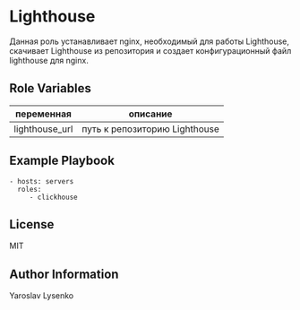 Lighthouse
=========

Данная роль устанавливает nginx, необходимый для работы Lighthouse, скачивает Lighthouse из репозитория и создает конфигурационный файл lighthouse для nginx.

Role Variables
--------------

| переменная | описание |
| ---------- | -------- |
| lighthouse_url | путь к репозиторию Lighthouse |

Example Playbook
----------------

    - hosts: servers
      roles:
         - clickhouse

License
-------

MIT

Author Information
------------------

Yaroslav Lysenko
